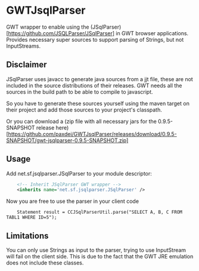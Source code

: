 # GWTJsqlParser

GWT wrapper to enable using the (JSqlParser)[https://github.com/JSQLParser/JSqlParser] in GWT browser applications. Provides necessary super sources to support parsing of Strings, but not InputStreams.

## Disclaimer

JSqlParser uses javacc to generate java sources from a jjt file, these are not included in the source distributions of their releases. GWT needs all the sources in the build path to be able to compile to javascript.

So you have to generate these sources yourself using the maven target on their project and add those sources to your project's classpath.

Or you can download a (zip file with all necessary jars for the 0.9.5-SNAPSHOT release here)[https://github.com/paxdei/GWTJsqlParser/releases/download/0.9.5-SNAPSHOT/gwt-jsqlparser-0.9.5-SNAPSHOT.zip]


## Usage

Add net.sf.jsqlparser.JSqlParser to your module descriptor:

```xml
	<!-- Inherit JSqlParser GWT wrapper -->
	<inherits name='net.sf.jsqlparser.JSqlParser' />
```
Now you are free to use the parser in your client code

~~~
	Statement result = CCJSqlParserUtil.parse("SELECT A, B, C FROM TABL1 WHERE ID=5");
~~~

## Limitations

You can only use Strings as input to the parser, trying to use InputStream will fail on the client side. This is due to the fact that the GWT JRE emulation does not include these classes.
